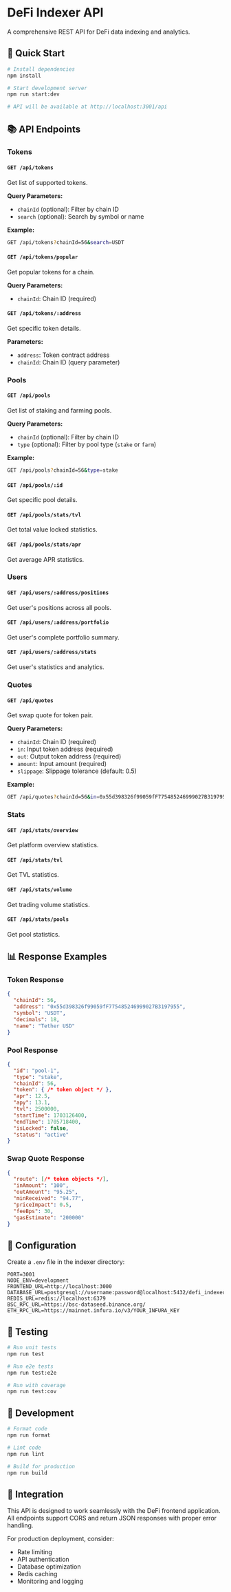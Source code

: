 # DeFi Indexer API

A comprehensive REST API for DeFi data indexing and analytics.

## 🚀 Quick Start

```bash
# Install dependencies
npm install

# Start development server
npm run start:dev

# API will be available at http://localhost:3001/api
```

## 📚 API Endpoints

### Tokens

#### `GET /api/tokens`
Get list of supported tokens.

**Query Parameters:**
- `chainId` (optional): Filter by chain ID
- `search` (optional): Search by symbol or name

**Example:**
```bash
GET /api/tokens?chainId=56&search=USDT
```

#### `GET /api/tokens/popular`
Get popular tokens for a chain.

**Query Parameters:**
- `chainId`: Chain ID (required)

#### `GET /api/tokens/:address`
Get specific token details.

**Parameters:**
- `address`: Token contract address
- `chainId`: Chain ID (query parameter)

### Pools

#### `GET /api/pools`
Get list of staking and farming pools.

**Query Parameters:**
- `chainId` (optional): Filter by chain ID
- `type` (optional): Filter by pool type (`stake` or `farm`)

**Example:**
```bash
GET /api/pools?chainId=56&type=stake
```

#### `GET /api/pools/:id`
Get specific pool details.

#### `GET /api/pools/stats/tvl`
Get total value locked statistics.

#### `GET /api/pools/stats/apr`
Get average APR statistics.

### Users

#### `GET /api/users/:address/positions`
Get user's positions across all pools.

#### `GET /api/users/:address/portfolio`
Get user's complete portfolio summary.

#### `GET /api/users/:address/stats`
Get user's statistics and analytics.

### Quotes

#### `GET /api/quotes`
Get swap quote for token pair.

**Query Parameters:**
- `chainId`: Chain ID (required)
- `in`: Input token address (required)
- `out`: Output token address (required)
- `amount`: Input amount (required)
- `slippage`: Slippage tolerance (default: 0.5)

**Example:**
```bash
GET /api/quotes?chainId=56&in=0x55d398326f99059fF775485246999027B3197955&out=0x8AC76a51cc950d9822D68b83fE1Ad97B32Cd580d&amount=100&slippage=0.5
```

### Stats

#### `GET /api/stats/overview`
Get platform overview statistics.

#### `GET /api/stats/tvl`
Get TVL statistics.

#### `GET /api/stats/volume`
Get trading volume statistics.

#### `GET /api/stats/pools`
Get pool statistics.

## 📊 Response Examples

### Token Response
```json
{
  "chainId": 56,
  "address": "0x55d398326f99059fF775485246999027B3197955",
  "symbol": "USDT",
  "decimals": 18,
  "name": "Tether USD"
}
```

### Pool Response
```json
{
  "id": "pool-1",
  "type": "stake",
  "chainId": 56,
  "token": { /* token object */ },
  "apr": 12.5,
  "apy": 13.1,
  "tvl": 2500000,
  "startTime": 1703126400,
  "endTime": 1705718400,
  "isLocked": false,
  "status": "active"
}
```

### Swap Quote Response
```json
{
  "route": [/* token objects */],
  "inAmount": "100",
  "outAmount": "95.25",
  "minReceived": "94.77",
  "priceImpact": 0.5,
  "feeBps": 30,
  "gasEstimate": "200000"
}
```

## 🔧 Configuration

Create a `.env` file in the indexer directory:

```env
PORT=3001
NODE_ENV=development
FRONTEND_URL=http://localhost:3000
DATABASE_URL=postgresql://username:password@localhost:5432/defi_indexer
REDIS_URL=redis://localhost:6379
BSC_RPC_URL=https://bsc-dataseed.binance.org/
ETH_RPC_URL=https://mainnet.infura.io/v3/YOUR_INFURA_KEY
```

## 🧪 Testing

```bash
# Run unit tests
npm run test

# Run e2e tests
npm run test:e2e

# Run with coverage
npm run test:cov
```

## 📝 Development

```bash
# Format code
npm run format

# Lint code
npm run lint

# Build for production
npm run build
```

## 🔗 Integration

This API is designed to work seamlessly with the DeFi frontend application. All endpoints support CORS and return JSON responses with proper error handling.

For production deployment, consider:
- Rate limiting
- API authentication
- Database optimization
- Redis caching
- Monitoring and logging